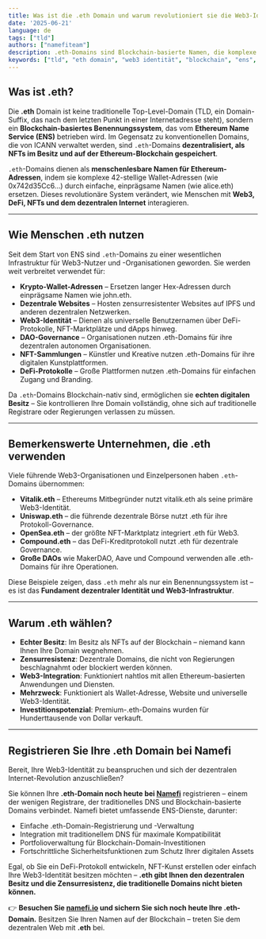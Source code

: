 ```yaml
---
title: Was ist die .eth Domain und warum revolutioniert sie die Web3-Identität?
date: '2025-06-21'
language: de
tags: ["tld"]
authors: ["namefiteam"]
description: .eth-Domains sind Blockchain-basierte Namen, die komplexe Wallet-Adressen durch menschenlesbare Namen ersetzen. Erfahren Sie, wie ENS die Web3-Identität und den digitalen Besitz verändert.
keywords: ["tld", "eth domain", "web3 identität", "blockchain", "ens", "dezentrale domain", "nft domain"]
---
```



## **Was ist .eth?**

Die **.eth** Domain ist keine traditionelle Top-Level-Domain (TLD, ein Domain-Suffix, das nach dem letzten Punkt in einer Internetadresse steht), sondern ein **Blockchain-basiertes Benennungssystem**, das vom **Ethereum Name Service (ENS)** betrieben wird. Im Gegensatz zu konventionellen Domains, die von ICANN verwaltet werden, sind `.eth`-Domains **dezentralisiert, als NFTs im Besitz und auf der Ethereum-Blockchain gespeichert**.

`.eth`-Domains dienen als **menschenlesbare Namen für Ethereum-Adressen**, indem sie komplexe 42-stellige Wallet-Adressen (wie 0x742d35Cc6...) durch einfache, einprägsame Namen (wie alice.eth) ersetzen. Dieses revolutionäre System verändert, wie Menschen mit **Web3, DeFi, NFTs und dem dezentralen Internet** interagieren.

---

## **Wie Menschen .eth nutzen**

Seit dem Start von ENS sind `.eth`-Domains zu einer wesentlichen Infrastruktur für Web3-Nutzer und -Organisationen geworden. Sie werden weit verbreitet verwendet für:

*   **Krypto-Wallet-Adressen** – Ersetzen langer Hex-Adressen durch einprägsame Namen wie john.eth.
*   **Dezentrale Websites** – Hosten zensurresistenter Websites auf IPFS und anderen dezentralen Netzwerken.
*   **Web3-Identität** – Dienen als universelle Benutzernamen über DeFi-Protokolle, NFT-Marktplätze und dApps hinweg.
*   **DAO-Governance** – Organisationen nutzen .eth-Domains für ihre dezentralen autonomen Organisationen.
*   **NFT-Sammlungen** – Künstler und Kreative nutzen .eth-Domains für ihre digitalen Kunstplattformen.
*   **DeFi-Protokolle** – Große Plattformen nutzen .eth-Domains für einfachen Zugang und Branding.

Da `.eth`-Domains Blockchain-nativ sind, ermöglichen sie **echten digitalen Besitz** – Sie kontrollieren Ihre Domain vollständig, ohne sich auf traditionelle Registrare oder Regierungen verlassen zu müssen.

---

## **Bemerkenswerte Unternehmen, die .eth verwenden**

Viele führende Web3-Organisationen und Einzelpersonen haben `.eth`-Domains übernommen:

*   **Vitalik.eth** – Ethereums Mitbegründer nutzt vitalik.eth als seine primäre Web3-Identität.
*   **Uniswap.eth** – die führende dezentrale Börse nutzt .eth für ihre Protokoll-Governance.
*   **OpenSea.eth** – der größte NFT-Marktplatz integriert .eth für Web3.
*   **Compound.eth** – das DeFi-Kreditprotokoll nutzt .eth für dezentrale Governance.
*   **Große DAOs** wie MakerDAO, Aave und Compound verwenden alle .eth-Domains für ihre Operationen.

Diese Beispiele zeigen, dass `.eth` mehr als nur ein Benennungssystem ist – es ist das **Fundament dezentraler Identität und Web3-Infrastruktur**.

---

## **Warum .eth wählen?**

*   **Echter Besitz**: Im Besitz als NFTs auf der Blockchain – niemand kann Ihnen Ihre Domain wegnehmen.
*   **Zensurresistenz**: Dezentrale Domains, die nicht von Regierungen beschlagnahmt oder blockiert werden können.
*   **Web3-Integration**: Funktioniert nahtlos mit allen Ethereum-basierten Anwendungen und Diensten.
*   **Mehrzweck**: Funktioniert als Wallet-Adresse, Website und universelle Web3-Identität.
*   **Investitionspotenzial**: Premium-.eth-Domains wurden für Hunderttausende von Dollar verkauft.

---

## **Registrieren Sie Ihre .eth Domain bei Namefi**

Bereit, Ihre Web3-Identität zu beanspruchen und sich der dezentralen Internet-Revolution anzuschließen?

Sie können Ihre **.eth-Domain noch heute bei [Namefi](https://namefi.io)** registrieren – einem der wenigen Registrare, der traditionelles DNS und Blockchain-basierte Domains verbindet. Namefi bietet umfassende ENS-Dienste, darunter:

*   Einfache .eth-Domain-Registrierung und -Verwaltung
*   Integration mit traditionellem DNS für maximale Kompatibilität
*   Portfolioverwaltung für Blockchain-Domain-Investitionen
*   Fortschrittliche Sicherheitsfunktionen zum Schutz Ihrer digitalen Assets

Egal, ob Sie ein DeFi-Protokoll entwickeln, NFT-Kunst erstellen oder einfach Ihre Web3-Identität besitzen möchten – **.eth gibt Ihnen den dezentralen Besitz und die Zensurresistenz, die traditionelle Domains nicht bieten können.**

👉 **Besuchen Sie [namefi.io](https://namefi.io) und sichern Sie sich noch heute Ihre .eth-Domain.**
Besitzen Sie Ihren Namen auf der Blockchain – treten Sie dem dezentralen Web mit **.eth** bei.